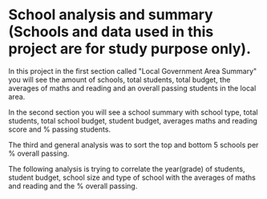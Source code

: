 # School analysis and summary (Schools and data used in this project are for study purpose only).

In this project in the first section called "Local Government Area Summary" you will see the amount of schools, total students, total budget, the averages of maths and reading and an overall passing students in the local area.

In the second section you will see a school summary with school type, total students, total school budget, student budget, averages maths and reading score and % passing students.

The third and general analysis was to sort the top and bottom 5 schools per % overall passing.

The following analysis is trying to correlate the year(grade) of students, student budget, school size and type of school with the averages of maths and reading and the % overall passing.
